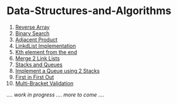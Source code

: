 # Data-Structures-and-Algorithms

1. [Reverse Array](https://github.com/Rhiannon98/Algorithms_and_Data_Structures/tree/master/Challenges/ReverseArray)
2. [Binary Search](https://github.com/Rhiannon98/Algorithms_and_Data_Structures/tree/master/Challenges/BinarySearch)
3. [Adjacent Product](https://github.com/Rhiannon98/Algorithms_and_Data_Structures/tree/master/Challenges/AdjacentProduct)
1. [LinkdList Implementation](https://github.com/Rhiannon98/Algorithms_and_Data_Structures/tree/master/Data-Structures/LinkList)
1. [Kth element from the end](https://github.com/Rhiannon98/Algorithms_and_Data_Structures/tree/master/Challenges/KthElementFromEnd)
1. [Merge 2 Link Lists](https://github.com/Rhiannon98/Algorithms_and_Data_Structures/tree/master/Data-Structures/Merge2LL)
1. [Stacks and Queues](https://github.com/Rhiannon98/Algorithms_and_Data_Structures/tree/master/Data-Structures/Stacks-and-Queues)
1. [Implement a Queue using 2 Stacks](https://github.com/Rhiannon98/Algorithms_and_Data_Structures/tree/master/Challenges/ImplementQueueUsing2Stacks)
1. [First in First Out](https://github.com/Rhiannon98/Algorithms_and_Data_Structures/tree/master/Data-Structures/FirstInFirstOut)
1. [Multi-Bracket Validation]()


*.... work in progress .... more to come ....*